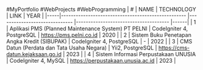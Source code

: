 #MyPortfolio #WebProjects #WebProgramming
| #   | NAME                                              	| TECHNOLOGY                   	| LINK                                 	| YEAR |
|-----|---------------------------------------------------	|------------------------------	|--------------------------------------	|------|
| 1 	| Aplikasi PMS (Planned Maintenance System) PT PELNI  | CodeIgniter 4, PostgreSQL     | https://pms.pelni.co.id               | 2020 |
| 2 	| Sistem Buku Penetapan Angka Kredit (SIBUPAK)        | CodeIgniter 4, PostgreSQL     | -                                     | 2022 |
| 3 	| CMS Datun (Perdata dan Tata Usaha Negara)           | Yii2, PostgreSQL              | https://cms-datun.kejaksaan.go.id     | 2023 |
| 4 	| Sistem Informasi Perpustakaan UNUSIA                | CodeIgniter 4, MySQL          | https://perpustakaan.unusia.ac.id     | 2023 |
